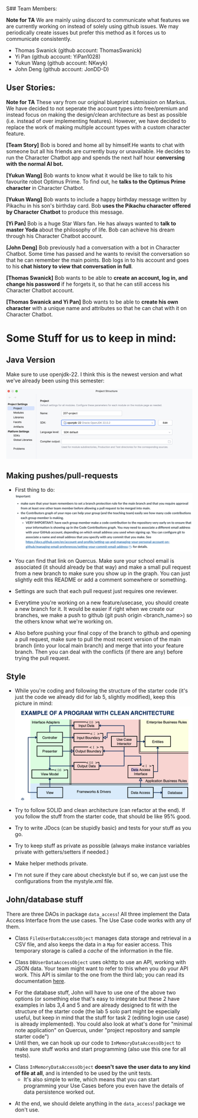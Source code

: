 S## Team Members:

**Note for TA** We are mainly using discord to communicate what features we are currently working on
instead of solely using github issues. We may periodically create issues but prefer this method as it
forces us to communicate consistently. 

- Thomas Swanick (github account: ThomasSwanick)
- Yi Pan (github account: YiPan1028)
- Yukun Wang (github account: NKwyk)
- John Deng (github account: JonDD-D)

## User Stories:

**Note for TA** These vary from our original blueprint submission on Markus. We have decided to not seperate
the account types into free/premium and instead focus on making the design/clean architecture
as best as possible (i.e. instead of over implementing features). However, we have decided
to replace the work of making multiple account types with a custom character
feature.

**[Team Story]** Bob is bored and home all by himself.He wants to chat with 
someone but all his friends are currently busy or unavailable. He decides to run the 
Character Chatbot app and spends the next half hour **conversing with the normal AI bot.**

**[Yukun Wang]** Bob wants to know what it would be like to talk to his favourite robot Optimus Prime. To find out,
he **talks to the Optimus Prime character** in Character Chatbot.

**[Yukun Wang]** Bob wants to include a happy birthday message written by Pikachu in his son's
birthday card. Bob **uses the Pikachu character offered by Character Chatbot** to produce this message.

**[Yi Pan]** Bob is a huge Star Wars fan. He has always wanted to **talk to master Yoda** about the philosophy of life. Bob can achieve his dream through his Character Chatbot account.

**[John Deng]** Bob previously had a conversation with a bot in Character Chatbot. Some time has passed and he wants to revisit the conversation so that he can remember the main points. 
Bob logs in to his account and goes to his **chat history to view that conversation in full**.

**[Thomas Swanick]** Bob wants to be able to **create an account, log in, and change his password** if he forgets it,
so that he can still access his Character Chatbot account.

**[Thomas Swanick and Yi Pan]** Bob wants to be able to **create his own character** with a unique name and attributes
so that he can chat with it on Character Chatbot.

# Some Stuff for us to keep in mind:
## Java Version
Make sure to use openjdk-22. I think this is the newest version and what we've already been using this semester:

![version](images/207_vers.png)
## Making pushes/pull-requests
- First thing to do:
![prelim](images/prelim.png)

- You can find that link on Quercus. Make sure your school email is associated (it should already be that way)
and make a small pull request from a new branch to make sure you show up in the graph. You can just slightly edit this
README or add a comment somewhere or something.
- Settings are such that each pull request just requires one reviewer. 
- Everytime you're working on a new feature/usecase, you should create a new branch for it. It would be easier if right when we create
our branches, we make a push to github (git push origin <branch_name>) so the others know what we're working on.
- Also before pushing your final copy of the branch to github and opening a pull request,
make sure to pull the most recent version of the main branch (into your local main branch) and merge
that into your feature branch. Then you can deal with the conflicts (if there are any) before
trying the pull request.
## Style 

- While you're coding and following the structure of the starter code
(it's just the code we already did for lab 5, slightly modified), keep this picture in
mind:
  ![CA](images/CA.png)

- Try to follow SOLID and clean architecture (can refactor at the end). If you follow the stuff
from the starter code, that should be like 95% good.
- Try to write JDocs (can be stupidly basic) and tests for your stuff as you go.
- Try to keep stuff as private as possible (always make instance variables private
with getters/setters if needed.)
- Make helper methods private.
- I'm not sure if they care about checkstyle but if so, we can just use the
configurations from the mystyle.xml file.

## John/database stuff 
There are three DAOs in package `data_access`! All three implement the Data Access Interface
from the use cases. The Use Case code works with any of them.

* Class `FileUserDataAccessObject` manages data storage and retrieval in a
  CSV file, and also keeps the data in a `Map` for easier access. This temporary storage
  is called a *cache* of the information in the file.

* Class `DBUserDataAccessObject` uses okhttp to use an API, working with JSON data. Your team
  might want to refer to this when you do your API work. This API is similar to the one from the third lab;
  you can read its documentation
  [here](https://www.postman.com/cloudy-astronaut-813156/csc207-grade-apis-demo/documentation/fg3zkjm/5-password-protected-user).

- For the database stuff, John will have to use one of the above two options (or something else that's easy to integrate but these 2 have examples
in labs 3,4 and 5 and are already designed to fit with the structure of the starter code (the lab 5 solo part might be especially useful, but keep in mind
that the stuff for task 2 (editing login use case) is already implemented). You could also look at what's done for "minimal note application" 
on Quercus, under "project repository and sample starter code") 
- Until then, we can hook up our code to
  `InMemoryDataAccessObject` to make sure stuff works and start programming (also use this one for all tests).

* Class `InMemoryDataAccessObject` **doesn't save the user data to any kind of file at all**,
  and is intended to be used by the unit tests.
    * It's also simple to write, which means that you can start
      programming your Use Cases before you even have the details of data persistence worked out.
- At the end, we should delete anything in the `data_access`! package we don't use.